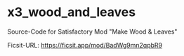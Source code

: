 # x3_wood_and_leaves
 Source-Code for Satisfactory Mod "Make Wood & Leaves"

Ficsit-URL: https://ficsit.app/mod/BadWg9mn2qpbR9
